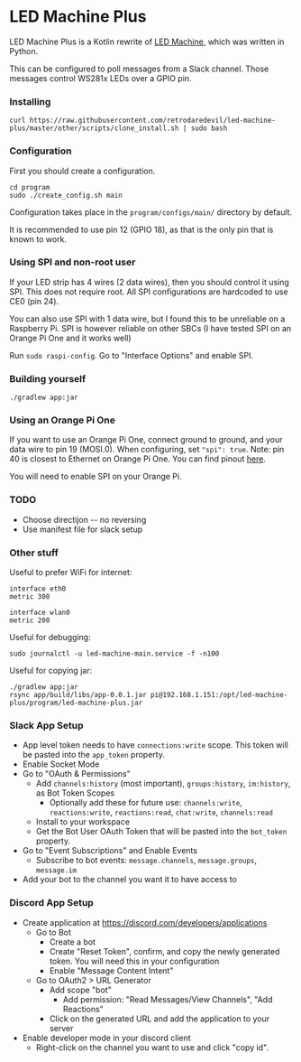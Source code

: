 # LED Machine Plus
LED Machine Plus is a Kotlin rewrite of [LED Machine](https://github.com/retrodaredevil/led-machine),
which was written in Python.

This can be configured to poll messages from a Slack channel. Those messages control WS281x LEDs over a GPIO pin.

### Installing
```shell
curl https://raw.githubusercontent.com/retrodaredevil/led-machine-plus/master/other/scripts/clone_install.sh | sudo bash
```

### Configuration
First you should create a configuration.

```shell
cd program
sudo ./create_config.sh main
```

Configuration takes place in the `program/configs/main/` directory by default.

It is recommended to use pin 12 (GPIO 18), as that is the only pin that is known to work.

### Using SPI and non-root user
If your LED strip has 4 wires (2 data wires), then you should control it using SPI.
This does not require root. All SPI configurations are hardcoded to use CE0 (pin 24).

You can also use SPI with 1 data wire, but I found this to be unreliable on a Raspberry Pi.
SPI is however reliable on other SBCs (I have tested SPI on an Orange Pi One and it works well)

Run `sudo raspi-config`. Go to "Interface Options" and enable SPI.

### Building yourself
```shell
./gradlew app:jar
```

### Using an Orange Pi One
If you want to use an Orange Pi One, connect ground to ground, and your data wire to
pin 19 (MOSI.0). When configuring, set `"spi": true`. Note: pin 40 is closest to Ethernet on Orange Pi One.
You can find pinout [here](https://www.instructables.com/Orange-Pi-One-Python-GPIO-basic/).

You will need to enable SPI on your Orange Pi.

### TODO
* Choose directijon -- no reversing
* Use manifest file for slack setup

### Other stuff
Useful to prefer WiFi for internet:
```
interface eth0
metric 300

interface wlan0
metric 200
```

Useful for debugging:
```shell
sudo journalctl -u led-machine-main.service -f -n100
```

Useful for copying jar:
```shell
./gradlew app:jar
rsync app/build/libs/app-0.0.1.jar pi@192.168.1.151:/opt/led-machine-plus/program/led-machine-plus.jar
```

### Slack App Setup
* App level token needs to have `connections:write` scope. This token will be pasted into the `app_token` property.
* Enable Socket Mode
* Go to "OAuth & Permissions" 
  * Add `channels:history` (most important), `groups:history`, `im:history`, as Bot Token Scopes
    * Optionally add these for future use: `channels:write`, `reactions:write`, `reactions:read`, `chat:write`, `channels:read`
  * Install to your workspace
  * Get the Bot User OAuth Token that will be pasted into the `bot_token` property.
* Go to "Event Subscriptions" and Enable Events
  * Subscribe to bot events: `message.channels`, `message.groups`, `message.im`
* Add your bot to the channel you want it to have access to

### Discord App Setup
* Create application at https://discord.com/developers/applications
  * Go to Bot
    * Create a bot
    * Create "Reset Token", confirm, and copy the newly generated token. You will need this in your configuration
    * Enable "Message Content Intent"
  * Go to OAuth2 > URL Generator
    * Add scope "bot"
      * Add permission: "Read Messages/View Channels", "Add Reactions"
    * Click on the generated URL and add the application to your server
* Enable developer mode in your discord client
  * Right-click on the channel you want to use and click "copy id".
